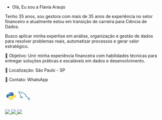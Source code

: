 -  Olá, Eu sou a Flavia Araujo 

Tenho 35 anos, sou gestora com mais de 35 anos de experiência no setor financeiro e atualmente estou em transição de carreira para Ciência de Dados.

Busco aplicar minha expertise em análise, organização e gestão de dados para resolver problemas reais, automatizar processos e gerar valor estratégico.

🎯 Objetivo: Unir minha experiência financeira com habilidades técnicas para entregar soluções práticas e escaláveis em dados e desenvolvimento.

📍 Localização: São Paulo - SP

🔗 Contato: WhatsApp


<div style="display: inline_block"><br>
  <img align="center" alt="Python" height="30" width="40" src="https://raw.githubusercontent.com/devicons/devicon/master/icons/python/python-original.svg">
  <img align="center" alt="MySQL" height="30" width="40" src="https://raw.githubusercontent.com/devicons/devicon/master/icons/mysql/mysql-original.svg">
</div>

##

<div> 
  <a href="https://www.linkedin.com/in/lflaviaaraujo" target="_blank">
    <img src="https://img.shields.io/badge/-LinkedIn-%230077B5?style=for-the-badge&logo=linkedin&logoColor=white">
  </a> 
  <a href="mailto:lflavia.araujo@gmail.com">
    <img src="https://img.shields.io/badge/-Gmail-%23333?style=for-the-badge&logo=gmail&logoColor=white">
  </a>
  <a href="https://wa.me/5511991461011" target="_blank">
    <img src="https://img.shields.io/badge/-WhatsApp-%2325D366?style=for-the-badge&logo=whatsapp&logoColor=white">
  </a>
</div>

<!---
Flavia116/Flavia116 is a ✨ special ✨ repository because its `README.md` (this file) appears on your GitHub profile.
You can click the Preview link to take a look at your changes.
--->
